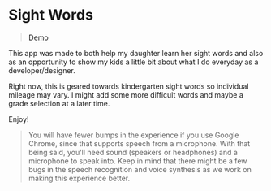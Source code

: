 # Sight Words

> [Demo](https://sight-words-practice.netlify.com)

This app was made to both help my daughter learn her sight words and also as an opportunity to show my kids a little bit about what I do everyday as a developer/designer.

Right now, this is geared towards kindergarten sight words so individual mileage may vary. I might add some more difficult words and maybe a grade selection at a later time.

Enjoy!

> You will have fewer bumps in the experience if you use Google Chrome, since that supports speech from a microphone. With that being said, you'll need sound (speakers or headphones) and a microphone to speak into. Keep in mind that there might be a few bugs in the speech recognition and voice synthesis as we work on making this experience better.
